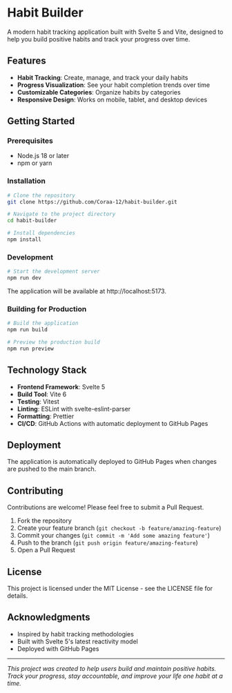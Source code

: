 # Habit Builder

A modern habit tracking application built with Svelte 5 and Vite, designed to help you build positive habits and track your progress over time.

## Features

- **Habit Tracking**: Create, manage, and track your daily habits
- **Progress Visualization**: See your habit completion trends over time
- **Customizable Categories**: Organize habits by categories
- **Responsive Design**: Works on mobile, tablet, and desktop devices

## Getting Started

### Prerequisites

- Node.js 18 or later
- npm or yarn

### Installation

```bash
# Clone the repository
git clone https://github.com/Coraa-12/habit-builder.git

# Navigate to the project directory
cd habit-builder

# Install dependencies
npm install
```

### Development

```bash
# Start the development server
npm run dev
```

The application will be available at http://localhost:5173.

### Building for Production

```bash
# Build the application
npm run build

# Preview the production build
npm run preview
```

## Technology Stack

- **Frontend Framework**: Svelte 5
- **Build Tool**: Vite 6
- **Testing**: Vitest
- **Linting**: ESLint with svelte-eslint-parser
- **Formatting**: Prettier
- **CI/CD**: GitHub Actions with automatic deployment to GitHub Pages

## Deployment

The application is automatically deployed to GitHub Pages when changes are pushed to the main branch.

## Contributing

Contributions are welcome! Please feel free to submit a Pull Request.

1. Fork the repository
2. Create your feature branch (`git checkout -b feature/amazing-feature`)
3. Commit your changes (`git commit -m 'Add some amazing feature'`)
4. Push to the branch (`git push origin feature/amazing-feature`)
5. Open a Pull Request

## License

This project is licensed under the MIT License - see the LICENSE file for details.

## Acknowledgments

- Inspired by habit tracking methodologies
- Built with Svelte 5's latest reactivity model
- Deployed with GitHub Pages

---

*This project was created to help users build and maintain positive habits. Track your progress, stay accountable, and improve your life one habit at a time.*